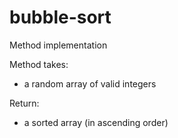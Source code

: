 # bubble-sort
Method implementation

Method takes:
  - a random array of valid integers

Return:
  - a sorted array (in ascending order)